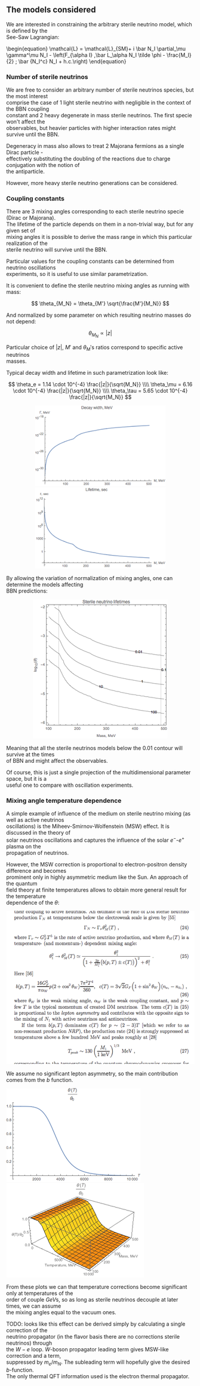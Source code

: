 ## The models considered

We are interested in constraining the arbitrary sterile neutrino model, which is defined by the\
See-Saw Lagrangian:

\begin{equation}
     \mathcal{L} = \mathcal{L}\_{SM}+ i \bar N_I \partial_\mu \gamma^\mu N_I -
          \left(F_{\alpha I} \,\bar L_\alpha N_I \tilde \phi
        - \frac{M_I}{2} \; \bar {N_I^c} N_I + h.c.\right)
\end{equation}

### Number of sterile neutrinos

We are free to consider an arbitrary number of sterile neutrinos species, but the most interest\
comprise the case of 1 light sterile neutrino with negligible in the context of the BBN coupling\
constant and 2 heavy degenerate in mass sterile neutrinos. The first specie won't affect the \
observables, but heavier particles with higher interaction rates might survive until the BBN.

Degeneracy in mass also allows to treat 2 Majorana fermions as a single Dirac particle - \
effectively substituting the doubling of the reactions due to charge conjugation with the notion of\
the antiparticle.

However, more heavy sterile neutrino generations can be considered.

### Coupling constants

There are 3 mixing angles corresponding to each sterile neutrino specie (Dirac or Majorana). \
The lifetime of the particle depends on them in a non-trivial way, but for any given set of \
mixing angles it is possible to derive the mass range in which this particular realization of the \
sterile neutrino will survive until the BBN.

Particular values for the coupling constants can be determined from neutrino oscillations\
experiments, so it is useful to use similar parametrization.

It is convenient to define the sterile neutrino mixing angles as running with mass:

$$
    \theta_{M_N} = \theta_{M'} \sqrt{\frac{M'}{M_N}}
$$

And normalized by some parameter on which resulting neutrino masses do not depend:

$$
    \theta_{M_N} \propto |z|
$$

Particular choice of $|z|$, $M'$ and $\theta_M'$s ratios correspond to specific active neutrinos\
masses.

Typical decay width and lifetime in such parametrization look like:

$$
    \theta_e = 1.14 \cdot 10^{-4} \frac{|z|}{\sqrt{M_N}} \\\\
    \theta_\mu = 6.16 \cdot 10^{-4} \frac{|z|}{\sqrt{M_N}} \\\\
    \theta_\tau = 5.65 \cdot 10^{-4} \frac{|z|}{\sqrt{M_N}}
$$

<center>
<img src="images/sterile_neutrino_decay_width.png" width=350 /><img src="images/sterile_neutrino_lifetime.png" width=350 />
</center>

By allowing the variation of normalization of mixing angles, one can determine the models affecting\
BBN predictions:

<center><img src="images/lifetime_contour_plot.png"/></center>

Meaning that all the sterile neutrinos models below the $0.01$ contour will survive at the times\
of BBN and might affect the observables.

Of course, this is just a single projection of the multidimensional parameter space, but it is a \
useful one to compare with oscillation experiments.

### Mixing angle temperature dependence

A simple example of influence of the medium on sterile neutrino mixing (as well as active neutrinos\
oscillations) is the Miheev-Smirnov-Wolfenstein (MSW) effect. It is discussed in the theory of \
solar neutrinos oscillations and captures the influence of the solar $e^-$-$e^+$ plasma on the \
propagation of neutrinos.

However, the MSW correction is proportional to electron-positron density difference and becomes \
prominent only in highly asymmetric medium like the Sun. An approach of the quantum \
field theory at finite temperatures allows to obtain more general result for the temperature \
dependence of the $\theta$:

<center><img src="images/0901.0011.png" /></center>

We assume no significant lepton asymmetry, so the main contribution comes from the $b$ function.

<img src="images/temperature_dependance_2D.png" /><img src="images/temperature_dependance_3D.png" />

From these plots we can that temperature corrections become significant only at temperatures of the\
order of couple $GeV$s, so as long as sterile neutrinos decouple at later times, we can assume\
the mixing angles equal to the vacuum ones.

TODO: looks like this effect can be derived simply by calculating a single correction of the\
    neutrino propagator (in the flavor basis there are no corrections sterile neutrinos) through\
    the $W-e$ loop. $W$-boson propagator leading term gives MSW-like correction and a term,\
    suppressed by $m_e / m_N$. The subleading term will hopefully give the desired $b$-function.\
    The only thermal QFT information used is the electron thermal propagator.


